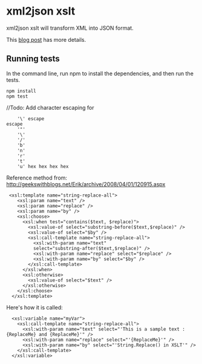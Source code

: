 # xml2json xslt
xml2json xslt will transform XML into JSON format.

This [blog post](http://www.bjelic.net/?p=1117) has more details.

## Running tests

In the command line, run npm to install the dependencies, and then run the tests.

```
npm install
npm test
```

//Todo: Add character escaping for 

```
    '\' escape
escape
    '"'
    '\'
    '/'
    'b'
    'n'
    'r'
    't'
    'u' hex hex hex hex
```
Reference method from: http://geekswithblogs.net/Erik/archive/2008/04/01/120915.aspx
```
 <xsl:template name="string-replace-all">
    <xsl:param name="text" />
    <xsl:param name="replace" />
    <xsl:param name="by" />
    <xsl:choose>
      <xsl:when test="contains($text, $replace)">
        <xsl:value-of select="substring-before($text,$replace)" />
        <xsl:value-of select="$by" />
        <xsl:call-template name="string-replace-all">
          <xsl:with-param name="text"
          select="substring-after($text,$replace)" />
          <xsl:with-param name="replace" select="$replace" />
          <xsl:with-param name="by" select="$by" />
        </xsl:call-template>
      </xsl:when>
      <xsl:otherwise>
        <xsl:value-of select="$text" />
      </xsl:otherwise>
    </xsl:choose>
  </xsl:template>
```
 
Here's how it is called: 
```
  <xsl:variable name="myVar">
    <xsl:call-template name="string-replace-all">
      <xsl:with-param name="text" select="'This is a sample text : {ReplaceMe} and {ReplaceMe}'" />
      <xsl:with-param name="replace" select="'{ReplaceMe}'" />
      <xsl:with-param name="by" select="'String.Replace() in XSLT'" />
    </xsl:call-template>
  </xsl:variable>
```
